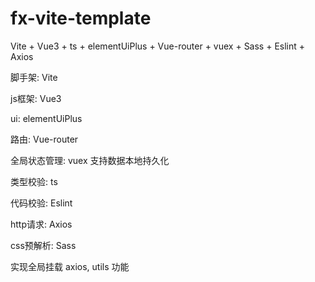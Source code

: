# fx-vite-template
Vite + Vue3 + ts + elementUiPlus + Vue-router + vuex + Sass + Eslint + Axios

脚手架: Vite

js框架: Vue3

ui: elementUiPlus

路由: Vue-router

全局状态管理: vuex 支持数据本地持久化

类型校验: ts

代码校验: Eslint

http请求: Axios

css预解析: Sass

实现全局挂载 axios, utils 功能
